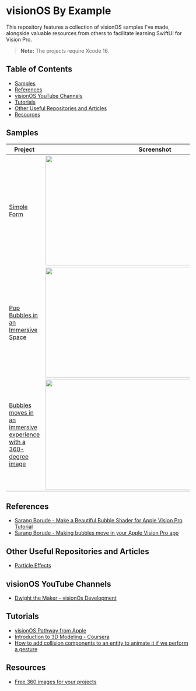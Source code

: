 
# visionOS By Example

This repository features a collection of visionOS samples I've made, alongside valuable resources from others to facilitate learning SwiftUI for Vision Pro.

> **Note:** The projects require Xcode 16.

## Table of Contents
- [Samples](#samples)
- [References](#references)
- [visionOS YouTube Channels](#visionOSYouTubeChannels)
- [Tutorials](#tutorials)
- [Other Useful Repositories and Articles](#other-useful-repositories-and-articles)
- [Resources](#resources)

## Samples

| Project                                                         | Screenshot                                                                                             |
|-----------------------------------------------------------------|-------------------------------------------------------------------------------------------------------|
| [Simple Form](https://github.com/silvinaroldan/BirthDateForm/tree/main) | <img src="https://github.com/user-attachments/assets/c42f5f00-602b-45a5-b44c-7892741d616f" width="600" height="300">   
| [Pop Bubbles in an Immersive Space](https://github.com/silvinaroldan/Bubbles/tree/main) | <img src="https://github.com/user-attachments/assets/1e7301a8-dc53-4e46-b3a9-330c6f1d79ee" width="600" height="300"> |
| [Bubbles moves in an immersive experience with a 360-degree image](https://github.com/silvinaroldan/BubblesMovesSmoothly/tree/main) |<img src="https://github.com/user-attachments/assets/e165eb27-cb52-4095-a848-998be563a82a" width="600" height="300"> |        |



## References
- [Sarang Borude - Make a Beautiful Bubble Shader for Apple Vision Pro Tutorial](https://www.youtube.com/watch?v=zk1u4nguamY)
- [Sarang Borude - Making bubbles move in your Apple Vision Pro app](https://www.youtube.com/watch?v=GVC6X6aQ9kM)

## Other Useful Repositories and Articles
- [Particle Effects](https://getstream.io/blog/visionos-particle-effects/)

## visionOS YouTube Channels
- [Dwight the Maker - visionOs Development](https://www.youtube.com/watch?v=iPgeybXjh7I&list=PLZzMtchyTKdOl0YGpeUmFiRSA6JNOO92Z)

## Tutorials
- [visionOS Pathway from Apple](https://developer.apple.com/visionos/pathway/)
- [Introduction to 3D Modeling - Coursera](https://www.coursera.org/learn/introduction-to-3d-modeling/)
- [How to add collision components to an entity to animate it if we perform a gesture](https://developer.apple.com/videos/play/wwdc2023/10203)

## Resources
- [Free 360 images for your projects](https://www.freepik.com/search?format=search&last_filter=query&last_value=360+panorama+images&query=360+panorama+images)


